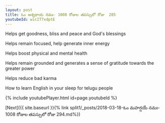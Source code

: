 ```yaml
---
layout: post
title: ఓం అశ్వథాయ నమః- 1008 రోజుల తపస్సులో రోజు  285
youtubeId: wicIT7xdptE
---
```

 
 
Helps get goodness, bliss and peace and God's blessings
 
Helps remain focused, help generate inner energy 
 
Helps boost physical and mental health 
 
Helps remain grounded and generates a sense of gratitude towards the greater power 
 
Helps reduce bad karma
 
How to learn English in your sleep for telugu people
 
 
 
 


{% include youtubePlayer.html id=page.youtubeId %}
 
[Next]({{ site.baseurl }}{% link split1/_posts/2018-03-18-ఓం మహర్షయే నమః- 1008 రోజుల తపస్సులో రోజు  294.md%})
 
